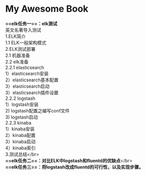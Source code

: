 # My Awesome Book

**==elk任务一==：elk测试**  
英文名著导入测试  
1.ELK简介  
  1.1 ELK一般架构模式  
2.ELK测试部署  
2.1 机器准备  
2.2 elk准备  
2.2.1 elasticsearch  
1）elasticsearch安装  
2）elasticsearch基本配置  
3）elasticsearch启动  
3）elasticsearch插件设置  
2.2.2 logstash  
1）logstash安装  
2\) logstash配置之编写conf文件  
3\) logstash启动  
2.2.3 kinaba  
1）kinaba安装  
2）kinaba配置  
3）kinaba启动  
4）kinaba索引  
3.测试总结&lt;/br&gt;  
**==elk任务二==：对比ELK中logstash和fluentd的优缺点**&lt;/br&gt;  
**==elk任务三==：将logstash改成fluentd的可行性，以及实现步骤。**

